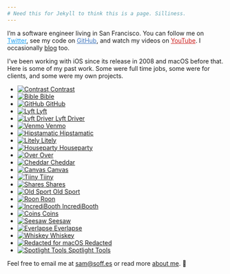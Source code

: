 ```yaml
---
# Need this for Jekyll to think this is a page. Silliness.
---
```


I’m a software engineer living in San Francisco. You can follow me on <a href="https://twitter.com/soffes" rel="external nofollow" style="color:#1DA1F2">Twitter</a>, see my code on <a href="https://github.com/soffes" rel="external nofollow" style="color:#4078c0">GitHub</a>, and watch my videos on <a href="https://youtube.com/samsoffes" rel="external nofollow" style="color:#cd201f">YouTube</a>. I occasionally <a href="https://soffes.blog" rel="external">blog</a> too.

I’ve been working with iOS since its release in 2008 and macOS before that. Here is some of my past work. Some were full time jobs, some were for clients, and some were my own projects.

<ul class="apps">
  <li class="mac">
    <a href="https://usecontrast.com" rel="external nofollow">
      <img src="/images/contrast.svg" alt="Contrast">
      <span>Contrast</span>
    </a>
  </li>
  <li>
    <a href="https://itunes.apple.com/app/bible/id282935706?mt=8&uo=4&at=1l3vmtU" rel="external nofollow">
      <img src="/images/bible.jpg" alt="Bible">
      <span>Bible</span>
    </a>
  </li>
  <li>
    <a href="https://github.com/mobile">
      <img src="/images/github.png" alt="GitHub">
      <span>GitHub</span>
    </a>
  </li>
  <li>
    <a href="https://lyft.com/">
      <img src="/images/lyft.png" alt="Lyft">
      <span>Lyft</span>
    </a>
  </li>
  <li>
    <a href="https://lyft.com/driver">
      <img src="/images/driver.png" alt="Lyft Driver">
      <span>Lyft Driver</span>
    </a>
  </li>
  <li>
    <a href="https://venmo.com/">
      <img src="/images/venmo.jpg" alt="Venmo">
      <span>Venmo</span>
    </a>
  </li>
  <li>
    <a href="https://itunes.apple.com/app/hipstamatic/id342115564?mt=8&uo=4&at=1l3vmtU">
      <img src="/images/hipstamatic.jpg" alt="Hipstamatic">
      <span>Hipstamatic</span>
    </a>
  </li>
  <li>
    <a href="https://itunes.apple.com/app/litely/id850707754?mt=8&amp;uo=4&amp;at=1l3vmtU">
      <img src="/images/litely.jpg" alt="Litely">
      <span>Litely</span>
    </a>
  </li>
  <li>
    <a href="https://joinhouse.party">
      <img src="/images/houseparty.svg" alt="Houseparty">
      <span>Houseparty</span>
    </a>
  </li>
  <li>
    <a href="https://itunes.apple.com/app/over/id535811906?mt=8&amp;uo=4&amp;at=1l3vmtU">
      <img src="/images/over.jpg" alt="Over">
      <span>Over</span>
    </a>
  </li>
  <li>
    <a href="https://soffes.blog/parting-ways-with-cheddar">
      <img src="/images/cheddar.jpg" alt="Cheddar">
      <span>Cheddar</span>
    </a>
  </li>
  <li>
    <a href="https://github.com/usecanvas/ios-v1">
      <img src="/images/canvas.svg" alt="Canvas">
      <span>Canvas</span>
    </a>
  </li>
  <li>
    <a href="https://medium.com/@kevinrose/we-re-shutting-down-tiiny-14254524f9b6">
      <img src="/images/tiiny.svg" alt="Tiiny">
      <span>Tiiny</span>
    </a>
  </li>
  <li>
    <a href="https://soffes.blog/shares-2">
      <img src="/images/shares.svg" alt="Shares">
      <span>Shares</span>
    </a>
  </li>
  <li>
    <a href="https://itunes.apple.com/app/old-sport/id1041222643?mt=8&amp;at=1l3vmtU">
      <img src="/images/old-sport.svg" alt="Old Sport">
      <span>Old Sport</span>
    </a>
  </li>
  <li>
    <a href="https://blog.ghost.org/roon">
      <img src="/images/roon.jpg" alt="Roon">
      <span>Roon</span>
    </a>
  </li>
  <li>
    <a href="https://itunes.apple.com/app/incredibooth/id378754705?mt=8&amp;uo=4&amp;at=1l3vmtU">
      <img src="/images/incredibooth.jpg" alt="IncrediBooth">
      <span>IncrediBooth</span>
    </a>
  </li>
  <li>
    <a href="https://github.com/nothingmagical/coins">
      <img src="/images/coins.svg" alt="Coins">
      <span>Coins</span>
    </a>
  </li>
  <li>
    <a href="https://soffes.blog/onward">
      <img src="/images/seesaw.jpg" alt="Seesaw">
      <span>Seesaw</span>
    </a>
  </li>
  <li>
    <a href="https://soffes.blog/onward">
      <img src="/images/everlapse.jpg" alt="Everlapse">
      <span>Everlapse</span>
    </a>
  </li>
  <li class="mac">
    <a href="http://usewhiskey.com">
      <img src="/images/whiskey.png" alt="Whiskey">
      <span>Whiskey</span>
    </a>
  </li>
  <li class="mac">
    <a href="https://useredacted.com" rel="external nofollow">
      <img src="/images/redacted-mac.svg" alt="Redacted for macOS">
      <span>Redacted</span>
    </a>
  </li>
  <li class="mac">
    <a href="https://spotlight.tools">
      <img src="/images/spotlight-tools.png" alt="Spotlight Tools">
      <span>Spotlight Tools</span>
    </a>
  </li>
</ul>

Feel free to email me at [sam@soff.es](mailto:sam@soff.es) or read more [about me](/about). 👋
